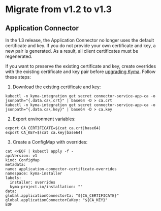 # Migrate from v1.2 to v1.3

## Application Connector

In the 1.3 release, the Application Connector no longer uses the default certificate and key. If you do not provide your own certificate and key, a new pair is generated. As a result, all client certificates must be regenerated.

If you want to preserve the existing certificate and key, create overrides with the existing certificate and key pair before [upgrading Kyma](https://kyma-project.io/docs/master/root/kyma/#installation-upgrade-kyma). Follow these steps:

1. Download the existing certificate and key:

  ```
  kubectl -n kyma-integration get secret connector-service-app-ca -o jsonpath="{.data.ca\.crt}" | base64 -D > ca.crt
  kubectl -n kyma-integration get secret connector-service-app-ca -o jsonpath="{.data.ca\.key}" | base64 -D > ca.key
  ```

2. Export environment variables:

  ```
  export CA_CERTIFICATE=$(cat ca.crt|base64)
  export CA_KEY=$(cat ca.key|base64)
  ```

3. Create a ConfigMap with overrides:

  ```
cat <<EOF | kubectl apply -f -
apiVersion: v1
kind: ConfigMap
metadata:
  name: application-connector-certificate-overrides
  namespace: kyma-installer
  labels:
    installer: overrides
    kyma-project.io/installation: ""
data:
  global.applicationConnectorCa: "${CA_CERTIFICATE}"
  global.applicationConnectorCaKey: "${CA_KEY}"
EOF
```

